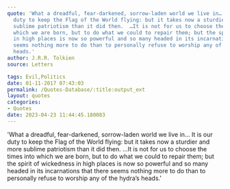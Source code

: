 ```yaml
---
quote: 'What a dreadful, fear-darkened, sorrow-laden world we live in…  It is our
  duty to keep the Flag of the World flying: but it takes now a sturdier and more
  sublime patriotism than it did then.  …It is not for us to choose the times into
  which we are born, but to do what we could to repair them; but the spirit of wickedness
  in high places is now so powerful and so many headed in its incarnations that there
  seems nothing more to do than to personally refuse to worship any of the hydra’s
  heads.'
author: J.R.R. Tolkien
source: Letters

tags: Evil,Politics
date: 01-11-2017 07:43:03
permalink: /Quotes-Database/:title:output_ext
layout: quotes
categories:
- Quotes
date: 2023-04-23 11:44:45.180083
---
```

'What a dreadful, fear-darkened, sorrow-laden world we live in…  It is our duty to keep the Flag of the World flying: but it takes now a sturdier and more sublime patriotism than it did then.  …It is not for us to choose the times into which we are born, but to do what we could to repair them; but the spirit of wickedness in high places is now so powerful and so many headed in its incarnations that there  seems nothing more to do than to personally refuse to worship any of the hydra’s heads.'